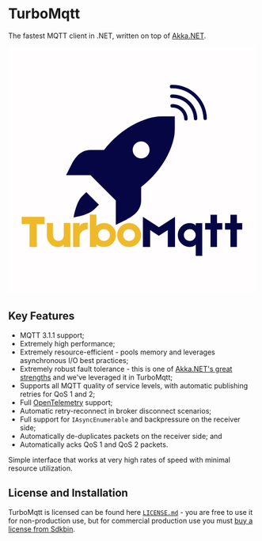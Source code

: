# TurboMqtt

The fastest MQTT client in .NET, written on top of [Akka.NET](https://getakka.net/).

![TurboMqtt logo](https://github.com/petabridge/TurboMqtt/blob/dev/docs/logo.png)

## Key Features

* MQTT 3.1.1 support;
* Extremely high performance;
* Extremely resource-efficient - pools memory and leverages asynchronous I/O best practices;
* Extremely robust fault tolerance - this is one of [Akka.NET's great strengths](https://petabridge.com/blog/akkadotnet-actors-restart/) and we've leveraged it in TurboMqtt;
* Supports all MQTT quality of service levels, with automatic publishing retries for QoS 1 and 2;
* Full [OpenTelemetry](https://opentelemetry.io/https://opentelemetry.io/) support;
* Automatic retry-reconnect in broker disconnect scenarios;
* Full support for `IAsyncEnumerable` and backpressure on the receiver side;
* Automatically de-duplicates packets on the receiver side; and
* Automatically acks QoS 1 and QoS 2 packets.

Simple interface that works at very high rates of speed with minimal resource utilization.

## License and Installation

TurboMqtt is licensed can be found here [`LICENSE.md`](LICENSE.md) - you are free to use it for non-production use, but for commercial production use you must [buy a license from Sdkbin](https://sdkbin.com/).